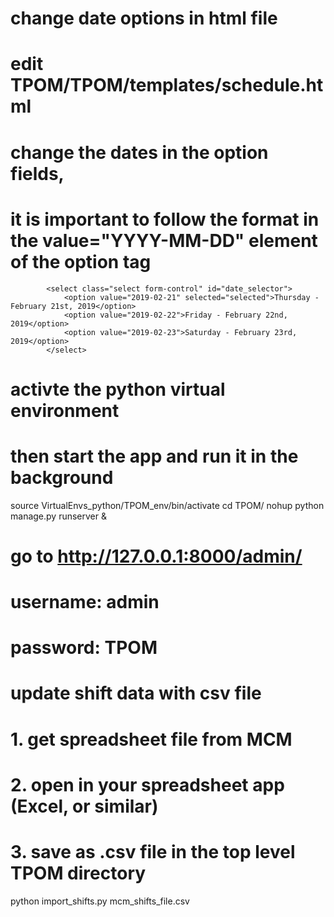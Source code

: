 # change date options in html file
# edit TPOM/TPOM/templates/schedule.html
# change the dates in the option fields,
# it is important to follow the format in the value="YYYY-MM-DD" element of the option tag
            <select class="select form-control" id="date_selector">
                <option value="2019-02-21" selected="selected">Thursday - February 21st, 2019</option>
                <option value="2019-02-22">Friday - February 22nd, 2019</option>
                <option value="2019-02-23">Saturday - February 23rd, 2019</option>
            </select>

# activte the python virtual environment
# then start the app and run it in the background
source VirtualEnvs_python/TPOM_env/bin/activate
cd TPOM/
nohup python manage.py runserver &

# go to http://127.0.0.1:8000/admin/
# username: admin
# password: TPOM

# update shift data with csv file
# 1. get spreadsheet file from MCM
# 2. open in your spreadsheet app (Excel, or similar)
# 3. save as .csv file in the top level TPOM directory
python import_shifts.py mcm_shifts_file.csv
